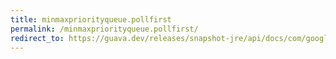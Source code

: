 ```yaml
---
title: minmaxpriorityqueue.pollfirst
permalink: /minmaxpriorityqueue.pollfirst/
redirect_to: https://guava.dev/releases/snapshot-jre/api/docs/com/google/common/collect/MinMaxPriorityQueue.html#pollFirst--
---
```

